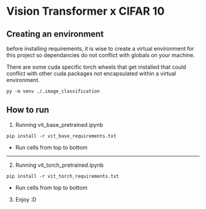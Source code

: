 # Vision Transformer x CIFAR 10

## Creating an environment

before installing requirements, it is wise to create a virtual environment for this project so dependancies do not conflict with globals on your machine.

There are some cuda specific torch wheels that get installed that could conflict with other cuda packages not encapsulated within a virtual environment.

```
py -m venv ./.image_classification
```

## How to run

1. Running vit_base_pretrained.ipynb

```
pip install -r vit_base_requirements.txt
```

- Run cells from top to bottom

---

2. Running vit_torch_pretrained.ipynb

```
pip install -r vit_torch_requirements.txt
```

- Run cells from top to bottom

3. Enjoy :D
